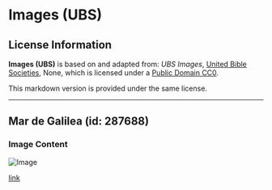 # Images (UBS)

## License Information

**Images (UBS)** is based on and adapted from: _UBS Images_, [United Bible Societies](https://unitedbiblesocieties.org/), None, which is licensed under a [Public Domain CC0](https://creativecommons.org/public-domain/cc0/).

This markdown version is provided under the same license.



--------------------------------

## Mar de Galilea (id: 287688)

### Image Content

![Image](https://cdn.aquifer.bible/aquifer-content/resources/Media/Sea_of_Galilee_3682.jpg)

[link](https://cdn.aquifer.bible/aquifer-content/resources/Media/Sea_of_Galilee_3682.jpg)


